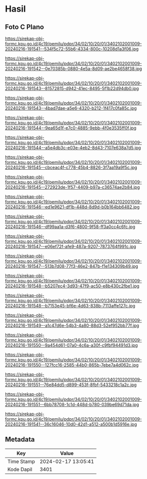 # Hasil

## Foto C Plano

https://sirekap-obj-formc.kpu.go.id/4c19/pemilu/pdpr/34/02/10/20/01/3402102001009-20240216-191541--534f5c72-55b6-4334-800c-10208d1a3f06.jpg

https://sirekap-obj-formc.kpu.go.id/4c19/pemilu/pdpr/34/02/10/20/01/3402102001009-20240216-191542--0e70385b-0880-4e5a-8d09-ae2be4658f38.jpg

https://sirekap-obj-formc.kpu.go.id/4c19/pemilu/pdpr/34/02/10/20/01/3402102001009-20240216-191543--81572815-d942-41ec-8495-5f1b22d94db0.jpg

https://sirekap-obj-formc.kpu.go.id/4c19/pemilu/pdpr/34/02/10/20/01/3402102001009-20240216-191543--4bad7dae-a5e6-4320-b212-1f417c0fa85c.jpg

https://sirekap-obj-formc.kpu.go.id/4c19/pemilu/pdpr/34/02/10/20/01/3402102001009-20240216-191544--9ea65d1f-e7c0-4885-9ebb-4f0e3535ff0f.jpg

https://sirekap-obj-formc.kpu.go.id/4c19/pemilu/pdpr/34/02/10/20/01/3402102001009-20240216-191544--a5e4db3c-e03e-4eb2-8d43-7107e638a7d5.jpg

https://sirekap-obj-formc.kpu.go.id/4c19/pemilu/pdpr/34/02/10/20/01/3402102001009-20240216-191545--cbceac4f-c778-45b4-8826-3f7aa19a9f5c.jpg

https://sirekap-obj-formc.kpu.go.id/4c19/pemilu/pdpr/34/02/10/20/01/3402102001009-20240216-191545--272923de-1f57-4409-b97a-c36574ae2b84.jpg

https://sirekap-obj-formc.kpu.go.id/4c19/pemilu/pdpr/34/02/10/20/01/3402102001009-20240216-191546--ed1e9621-df1b-448d-8d9d-b0b164bb6482.jpg

https://sirekap-obj-formc.kpu.go.id/4c19/pemilu/pdpr/34/02/10/20/01/3402102001009-20240216-191546--df99aa1a-d3f6-4800-9f58-ff3a0cc4c6fc.jpg

https://sirekap-obj-formc.kpu.go.id/4c19/pemilu/pdpr/34/02/10/20/01/3402102001009-20240216-191547--e06ef72f-afe9-487a-9207-7873764f991c.jpg

https://sirekap-obj-formc.kpu.go.id/4c19/pemilu/pdpr/34/02/10/20/01/3402102001009-20240216-191547--513b7d08-77f3-46e2-847b-f1e134309b49.jpg

https://sirekap-obj-formc.kpu.go.id/4c19/pemilu/pdpr/34/02/10/20/01/3402102001009-20240216-191548--b5207ec4-3d93-47f9-ac50-e8b430c2fbe1.jpg

https://sirekap-obj-formc.kpu.go.id/4c19/pemilu/pdpr/34/02/10/20/01/3402102001009-20240216-191548--b7153e45-bf6e-4d63-838b-7113affe127c.jpg

https://sirekap-obj-formc.kpu.go.id/4c19/pemilu/pdpr/34/02/10/20/01/3402102001009-20240216-191549--a1c47d6e-54b3-4a80-88d3-52ef952bb77f.jpg

https://sirekap-obj-formc.kpu.go.id/4c19/pemilu/pdpr/34/02/10/20/01/3402102001009-20240216-191550--9a454d61-07a0-4c6a-a30f-c9fbf94491d3.jpg

https://sirekap-obj-formc.kpu.go.id/4c19/pemilu/pdpr/34/02/10/20/01/3402102001009-20240216-191550--127fcc16-2585-44b0-865b-7ebe7a4d062c.jpg

https://sirekap-obj-formc.kpu.go.id/4c19/pemilu/pdpr/34/02/10/20/01/3402102001009-20240216-191551--76e84dd5-d899-453f-8fbf-5433218c1a2c.jpg

https://sirekap-obj-formc.kpu.go.id/4c19/pemilu/pdpr/34/02/10/20/01/3402102001009-20240216-191551--6bb78708-1c1d-448d-b780-039be69d71da.jpg

https://sirekap-obj-formc.kpu.go.id/4c19/pemilu/pdpr/34/02/10/20/01/3402102001009-20240216-191541--36c16046-10d0-42d1-a512-a500b1d5916e.jpg


## Metadata

| Key        | Value               |
| ---------- | ------------------- |
| Time Stamp | 2024-02-17 13:05:41 |
| Kode Dapil | 3401                |



